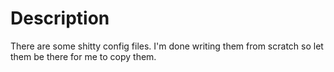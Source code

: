 # Description

There are some shitty config files. I'm done writing them from scratch so let them be there for me to copy them.

